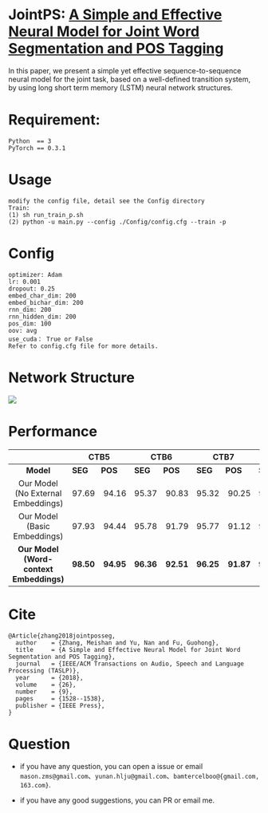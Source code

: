 # JointPS: [A Simple and Effective Neural Model for Joint Word Segmentation and POS Tagging](https://ieeexplore.ieee.org/document/8351918/)
In this paper, we present a simple yet effective sequence-to-sequence neural model for the joint task, based on a well-defined transition system, by using long short term memory (LSTM) neural network structures.   


# Requirement:
	Python  == 3  
	PyTorch == 0.3.1

# Usage  
	modify the config file, detail see the Config directory
	Train:
	(1) sh run_train_p.sh
	(2) python -u main.py --config ./Config/config.cfg --train -p 

# Config
	optimizer: Adam
	lr: 0.001
	dropout: 0.25
	embed_char_dim: 200
	embed_bichar_dim: 200
	rnn_dim: 200
	rnn_hidden_dim: 200
	pos_dim: 100
	oov: avg 
	use_cuda： True or False
	Refer to config.cfg file for more details.

# Network Structure
![](https://i.imgur.com/wIAMutu.png)

# Performance

|  | CTB5 | CTB6 | CTB7 | PKU | NCC |   
| :----------: | ---------- | ---------- | ---------- | ---------- | ---------- |     
| **Model** | **SEG**&nbsp;&nbsp;&nbsp;&nbsp;&nbsp;&nbsp;**POS** | **SEG**&nbsp;&nbsp;&nbsp;&nbsp;&nbsp;&nbsp;**POS** | **SEG**&nbsp;&nbsp;&nbsp;&nbsp;&nbsp;&nbsp;**POS** | **SEG**&nbsp;&nbsp;&nbsp;&nbsp;&nbsp;&nbsp;**POS** |  **SEG**&nbsp;&nbsp;&nbsp;&nbsp;&nbsp;&nbsp;**POS** |  
| Our Model (No External Embeddings)  | 97.69&nbsp;&nbsp;&nbsp;&nbsp;94.16 | 95.37&nbsp;&nbsp;&nbsp;&nbsp;90.83 | 95.32&nbsp;&nbsp;&nbsp;&nbsp;90.25 | 95.22&nbsp;&nbsp;&nbsp;&nbsp;92.62 | 93.97&nbsp;&nbsp;&nbsp;&nbsp;89.47 |     
| Our Model (Basic Embeddings)  | 97.93&nbsp;&nbsp;&nbsp;&nbsp;94.44 | 95.78&nbsp;&nbsp;&nbsp;&nbsp;91.79 | 95.77&nbsp;&nbsp;&nbsp;&nbsp;91.12 | 95.82&nbsp;&nbsp;&nbsp;&nbsp;93.42 | 94.52&nbsp;&nbsp;&nbsp;&nbsp;89.82 |      
|**Our Model (Word-context Embeddings)**   | **98.50**&nbsp;&nbsp;&nbsp;&nbsp;**94.95** |**96.36**&nbsp;&nbsp;&nbsp;&nbsp;**92.51** | **96.25**&nbsp;&nbsp;&nbsp;&nbsp;**91.87** | **96.35**&nbsp;&nbsp;&nbsp;&nbsp;**94.14** | **95.30**&nbsp;&nbsp;&nbsp;&nbsp;**90.42** |      




# Cite
	@Article{zhang2018jointposseg,  
	  author    = {Zhang, Meishan and Yu, Nan and Fu, Guohong},  
	  title     = {A Simple and Effective Neural Model for Joint Word Segmentation and POS Tagging},  
	  journal   = {IEEE/ACM Transactions on Audio, Speech and Language Processing (TASLP)},  
	  year      = {2018},  
	  volume    = {26},  
	  number    = {9},
	  pages     = {1528--1538},
	  publisher = {IEEE Press},
	}

# Question #
- if you have any question, you can open a issue or email `mason.zms@gmail.com`、`yunan.hlju@gmail.com`、`bamtercelboo@{gmail.com, 163.com}`.

- if you have any good suggestions, you can PR or email me.